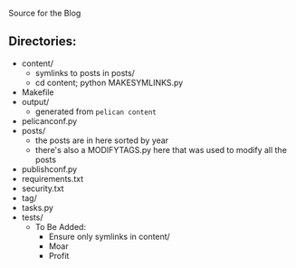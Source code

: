 Source for the Blog

Directories:
----

 - content/
   - symlinks to posts in posts/
   - cd content; python MAKESYMLINKS.py
 - Makefile
 - output/
   - generated from `pelican content`
 - pelicanconf.py
 - posts/
   - the posts are in here sorted by year
   - there's also a MODIFYTAGS.py here that was used to modify all the posts
 - publishconf.py
 - requirements.txt
 - security.txt
 - tag/
 - tasks.py
 - tests/
   - To Be Added:
     - Ensure only symlinks in content/
	 - Moar
	 - Profit

